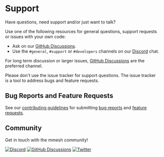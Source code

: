 # Support

Have questions, need support and/or just want to talk?

Use one of the following resources for general questions, support requests or issues with your own code:

- Ask on our [GitHub Discussions](https://github.com/orgs/mmesh/discussions).
- Use the `#general`, `#support` or `#developers` channels on our [Discord](https://mmesh.io/discord) chat.

For long term discussion or larger issues, [GitHub Discussions](https://github.com/orgs/mmesh/discussions) are the preferred channel.

Please don't use the issue tracker for support questions. The issue tracker is a tool to address bugs and feature requests.

## Bug Reports and Feature Requests

See our [contributing guidelines](https://github.com/mmesh/.github/blob/HEAD/CONTRIBUTING.md) for submitting [bug reports](https://github.com/mmesh/.github/blob/HEAD/CONTRIBUTING.md#bug-reports) and [feature requests](https://github.com/mmesh/.github/blob/HEAD/CONTRIBUTING.md#feature-requests).

## Community

Get in touch with the mmesh community!

[![Discord](https://img.shields.io/badge/Join_us_on_Discord-5865F2?style=flat&logo=discord&logoColor=white)](https://mmesh.io/discord)
[![GitHub Discussions](https://img.shields.io/badge/GitHub_Discussions-181717?style=flat&logo=github&logoColor=white)](https://github.com/orgs/mmesh/discussions)
[![Twitter](https://img.shields.io/badge/Follow_on_Twitter-1DA1F2?style=flat&logo=twitter&logoColor=white)](https://twitter.com/mmesh_io)
